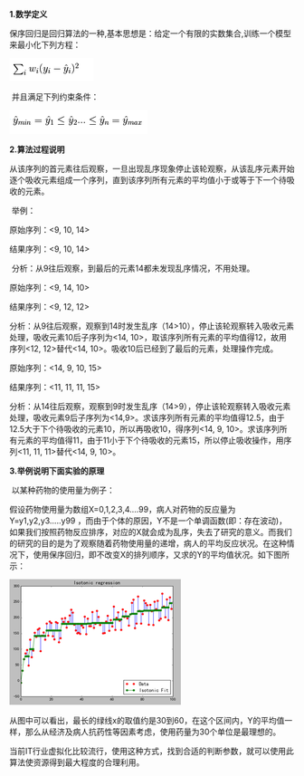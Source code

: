 **1.数学定义**

​        保序回归是回归算法的一种,基本思想是：给定一个有限的实数集合,训练一个模型来最小化下列方程：

![img](./images/1119747-20170614173603071-1342422920.png)

​        并且满足下列约束条件：

![img](./images/1119747-20170614173637446-439556173.png)

**2.算法过程说明**

​        从该序列的首元素往后观察，一旦出现乱序现象停止该轮观察，从该乱序元素开始逐个吸收元素组成一个序列，直到该序列所有元素的平均值小于或等于下一个待吸收的元素。

​      举例：

原始序列：<9, 10, 14>

结果序列：<9, 10, 14>

​     分析：从9往后观察，到最后的元素14都未发现乱序情况，不用处理。

原始序列：<9, 14, 10>

结果序列：<9, 12, 12>

​     分析：从9往后观察，观察到14时发生乱序（14>10），停止该轮观察转入吸收元素处理，吸收元素10后子序列为<14, 10>，取该序列所有元素的平均值得12，故用序列<12, 12>替代<14, 10>。吸收10后已经到了最后的元素，处理操作完成。

原始序列：<14, 9, 10, 15>

结果序列：<11, 11, 11, 15>

​     分析：从14往后观察，观察到9时发生乱序（14>9），停止该轮观察转入吸收元素处理，吸收元素9后子序列为<14,9>。求该序列所有元素的平均值得12.5，由于12.5大于下个待吸收的元素10，所以再吸收10，得序列<14, 9, 10>。求该序列所有元素的平均值得11，由于11小于下个待吸收的元素15，所以停止吸收操作，用序列<11, 11, 11>替代<14, 9, 10>。

 

**3.举例说明下面实验的原理**

​        以某种药物的使用量为例子：

​        假设药物使用量为数组X=0,1,2,3,4….99，病人对药物的反应量为Y=y1,y2,y3…..y99 ，而由于个体的原因，Y不是一个单调函数(即：存在波动)，如果我们按照药物反应排序，对应的X就会成为乱序，失去了研究的意义。而我们的研究的目的是为了观察随着药物使用量的递增，病人的平均反应状况。在这种情况下，使用保序回归，即不改变X的排列顺序，又求的Y的平均值状况。如下图所示：

![img](./images/1119747-20170614174805790-443728310.png)

​      从图中可以看出，最长的绿线x的取值约是30到60，在这个区间内，Y的平均值一样，那么从经济及病人抗药性等因素考虑，使用药量为30个单位是最理想的。

​      当前IT行业虚拟化比较流行，使用这种方式，找到合适的判断参数，就可以使用此算法使资源得到最大程度的合理利用。